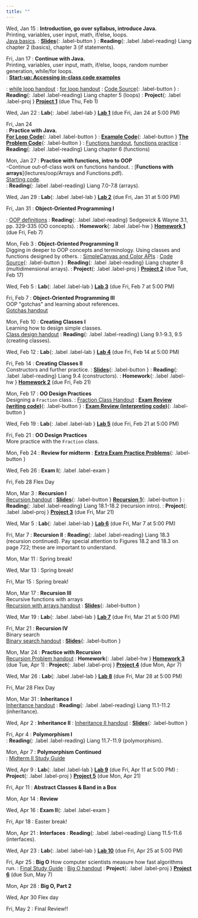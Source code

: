 ```yaml
---
title: ""
---
```


<!---   --->

Wed, Jan 15<!---Extra long, extra early lecture!!  Create a menti, consider other options as well.  Create some live coding exercises!  Very simple with loops.  Finish lab policies and incentives, get simple Java assignments out early, prepare framing, Consider developing a very quick easy homework  Lab partners...Start random??  That way don't run into weirdness.--->
: **Introduction, go over syllabus, introduce Java.**  
  Printing, variables, user input, math, if/else, loops.  
  [Java basics](lectures/intro/java-basics.pdf).
: [**Slides**](lectures/intro/CS142Intro1Slides.pdf){: .label-button } 
: **Reading**{: .label .label-reading} Liang chapter 2 (basics), chapter 3 (if statements).

Fri, Jan 17
: **Continue with Java.**  
  Printing, variables, user input, math, if/else, loops, random number generation, while/for loops.  
:  [**Start-up: Accessing in-class code examples**](lectures/oop/VCSSetup.pdf)
  <!---   [Programs for today](lectures/intro/scheduleLab1.pdf)--->
:  [while loop handout](lectures/intro/while-loops-handout.pdf) 
:  [for loop handout](lectures/intro/for-loops-handout.pdf)
:  [Code Source](https://github.com/ncp38/cs142-s25-inclass/tree/main/src/Intro){: .label-button } 
: **Reading**{: .label .label-reading} Liang chapter 5 (loops)
: **Project**{: .label .label-proj } [**Project 1**](projects/proj1) (due Thu, Feb 1)

Wed, Jan 22
: **Lab**{: .label .label-lab }  [**Lab 1**](labs/lab1/) (due Fri, Jan 24 at 5:00 PM)

Fri, Jan 24  
: **Practice with Java.**   
 [**For Loop Code**](lectures/intro/forLoop.java){: .label .label-button }
 : [**Example Code**](lectures/intro/introductionToJava.java){: .label-button } 
  [**The Problem Code**](lectures/intro/problemCode.java){: .label-button } 
:  [Functions handout](lectures/intro/functions-handout.pdf),
  [functions practice](lectures/intro/functions-practice.pdf) 
: **Reading**{: .label .label-reading} Liang chapter 6 (functions)

Mon, Jan 27
: **Practice with functions, intro to OOP**  
  -Continue out-of-class work on functions handout.
:  [**Functions with arrays**](lectures/oop/Arrays and Functions.pdf).  
  [Starting code](lectures/oop/classPracticeBlank.java).  
: **Reading**{: .label .label-reading} Liang 7.0-7.8 (arrays).

Wed, Jan 29
: **Lab**{: .label .label-lab } [**Lab 2**](labs/lab2/) (due Fri, Jan 31 at 5:00 PM)

Fri, Jan 31
: **Object-Oriented Programming I**
<!---:  [**Start-up: Accessing in-class code examples**](lectures/oop/VCSSetup.pdf)--->
:  [OOP definitions](lectures/oop/oop-defs.pdf)
: **Reading**{: .label .label-reading} Sedgewick & Wayne 3.1, pp. 329-335 (OO concepts).
: **Homework**{: .label .label-hw } [**Homework 1**](homework/hw1) (due Fri, Feb 7)

Mon, Feb 3
: **Object-Oriented Programming II**  
  Digging in deeper to OOP concepts and terminology.  Using classes and functions designed by others.
:  [SimpleCanvas and Color APIs](lectures/oop/simplecanvas-and-color.pdf)
:  [Code Source](https://github.com/ncp38/cs142-s25-inclass/tree/main/src/oop1){: .label-button } 
: **Reading**{: .label .label-reading} Liang chapter 8 (multidimensional arrays).
: **Project**{: .label .label-proj } [**Project 2**](projects/proj2) (due Tue, Feb 17)
  
Wed, Feb 5
: **Lab**{: .label .label-lab } [**Lab 3**](labs/lab3/) (due Fri, Feb 7 at 5:00 PM)
  
Fri, Feb 7
: **Object-Oriented Programming III**  
  OOP "gotchas" and learning about references.  
  [Gotchas handout](lectures/oop/oop-gotchas-handout.pdf)

Mon, Feb 10
: **Creating Classes I**  
  Learning how to design simple classes.  
  [Class design handout](lectures/oop/oop-creating-classes-handout.pdf)
: **Reading**{: .label .label-reading} Liang 9.1-9.3, 9.5 (creating classes).

Wed, Feb 12
: **Lab**{: .label .label-lab } [**Lab 4**](labs/lab4/) (due Fri, Feb 14 at 5:00 PM)

Fri, Feb 14
: **Creating Classes II**  
  Constructors and further practice.
: [**Slides**](lectures/oop/creating-classes-day2-slides.pdf){: .label-button } 
: **Reading**{: .label .label-reading} Liang 9.4 (constructors).
: **Homework**{: .label .label-hw } [**Homework 2**](homework/hw2) (due Fri, Feb 21)


Mon, Feb 17
: **OO Design Practices**  
  Designing a `Fraction` class.
: [Fraction Class Handout](lectures/oop/fraction-class-handout.pdf)
: [**Exam Review (writing code)**](lectures/examPrep/midterm1-prac-inclass.pdf){: .label-button } 
: [**Exam Review (interpreting code)**](lectures/examPrep/midterm1-prac-additional.pdf){: .label-button } 

Wed, Feb 19
: **Lab**{: .label .label-lab } [**Lab 5**](labs/lab5/) (due Fri, Feb 21 at 5:00 PM)

Fri, Feb 21
: **OO Design Practices**  
  More practice with the `Fraction` class.

<!---: [**Exam Review Solutions (writing code)**](lectures/examPrep/midterm1-prep-inclass-sol.pdf){: .label-button } 
: [**Exam Review Solutions (interpreting code)**](lectures/examPrep/midterm1-prep-addl-sol12.pdf){: .label-button } 
: [**Exam Review Solutions (interpreting code, final question)**](lectures/examPrep/midterm1-prep-addl-sol3.pdf){: .label-button } --->

Mon, Feb 24
: **Review for midterm**
: [**Extra Exam Practice Problems**](lectures/examPrep/extraResources.txt){: .label-button } 

Wed, Feb 26
: **Exam I**{: .label .label-exam }

Fri, Feb 28
Flex Day

Mon, Mar 3
: **Recursion I**  
  [Recursion handout](lectures/recursion/recursion-handout.pdf)
: [**Slides**](lectures/recursion/recursion-1-slides.pdf){: .label-button } 
	[**Recursion 1**](https://github.com/ncp38/cs142-f23-inclass/tree/main/src/recursion/Recursion1.java){: .label-button } 
: **Reading**{: .label .label-reading} Liang 18.1-18.2 (recursion intro).
: **Project**{: .label .label-proj } [**Project 3**](projects/proj3) (due Fri, Mar 21)

Wed, Mar 5
: **Lab**{: .label .label-lab } [**Lab 6**](labs/lab6/) (due Fri, Mar 7 at 5:00 PM)

Fri, Mar 7
: **Recursion II**
: **Reading**{: .label .label-reading} Liang 18.3 (recursion continued).  Pay special attention to Figures 18.2 and 18.3 on
  page 722; these are important to understand.

Mon, Mar 11
: Spring break!

Wed, Mar 13
: Spring break!

Fri, Mar 15 
: Spring break!


Mon, Mar 17
: **Recursion III**  
  Recursive functions with arrays  
    [Recursion with arrays handout](lectures/recursion/recursion-with-arrays.pdf)
: [**Slides**](lectures/recursion/day3-recursion-with-arrays-slides.pdf){: .label-button } 


Wed, Mar 19
: **Lab**{: .label .label-lab } [**Lab 7**](labs/lab7/) (due Fri, Mar 21 at 5:00 PM)

Fri, Mar 21
: **Recursion IV**  
  Binary search  
	[Binary search handout](lectures/recursion/binsearch-handout.pdf)
: [**Slides**](lectures/recursion/day4-binsearch-slides.pdf){: .label-button } 

Mon, Mar 24
: **Practice with Recursion**  
  [Recursion Problem handout](lectures/recursion/RecursionPracticeProblems.pdf)
: **Homework**{: .label .label-hw } [**Homework 3**](homework/hw3) (due Tue, Apr 1)
: **Project**{: .label .label-proj } [**Project 4**](projects/proj4) (due Mon, Apr 7)

Wed, Mar 26
: **Lab**{: .label .label-lab } [**Lab 8**](labs/lab8/) (due Fri, Mar 28 at 5:00 PM)
<!---:  A series of lectures to watch followed by in-class work!  
:  [Lecture 1 - Debugging with Intellij](https://rhodes.instructuremedia.com/embed/75f01cbf-69f9-4c77-aeb7-96e19c0b19fa){: .label-button } 
:  [Lecture 2 - Design Choices](https://rhodes.instructuremedia.com/embed/c1553cb0-476d-45c3-b56c-277d4420e8da){: .label-button } 
  [String handout](lectures/arraylists-str/strings-handout.pdf),
  [ArrayList handout](lectures/arraylists-str/arraylists-handout.pdf),
  [Practice problems](lectures/arraylists-str/practice.pdf)

<!---: **ArrayLists, Strings, and File Reading**  
  [String handout](lectures/arraylists-str/strings-handout.pdf),
  [ArrayList handout](lectures/arraylists-str/arraylists-handout.pdf),
  [Practice problems](lectures/arraylists-str/practice.pdf)
  
   : **ArrayLists, Strings, and File Reading**  
  Continue practice from Wednesday.
: **Reading**{: .label .label-reading} Liang 11.11 (ArrayLists), 4.4 and 10.10 (strings).--->

Fri, Mar 28
Flex Day

Mon, Mar 31
: **Inheritance I**  
  [Inheritance handout](lectures/inheritance/Inheritance-handout.pdf) 
: **Reading**{: .label .label-reading} Liang 11.1-11.2 (inheritance). 

Wed, Apr 2
: **Inheritance II**
:  [Inheritance II handout](lectures/inheritance/inheritance-handout-2.pdf) 
: [**Slides**](lectures/inheritance/day2-inherit-slides.pdf){: .label-button } 

Fri, Apr 4
: **Polymorphism I**  
: **Reading**{: .label .label-reading} Liang 11.7-11.9 (polymorphism). 

Mon, Apr 7
: **Polymorphism Continued**  
:  [Midterm II Study Guide](lectures/examPrep/exam2-prac.pdf) 

Wed, Apr 9
: **Lab**{: .label .label-lab } [**Lab 9**](labs/lab9/) (due Fri, Apr 11 at 5:00 PM)
: **Project**{: .label .label-proj } [**Project 5**](projects/proj5) (due Mon, Apr 21)

Fri, Apr 11
: **Abstract Classes & Band in a Box**

Mon, Apr 14
: **Review**  
<!---:  [Midterm II Study Guide Solutions](lectures/examPrep/exam2-prac-solutions.pdf)--->

Wed, Apr 16
: **Exam II**{: .label .label-exam }

Fri, Apr 18
: Easter break!


Mon, Apr 21
: **Interfaces** 
: **Reading**{: .label .label-reading} Liang 11.5-11.6 (interfaces). 
<!---: Consider **Project**{: .label .label-proj } [**Project 6**](projects/proj6) (due Sun, Apr 28)--->

Wed, Apr 23
: **Lab**{: .label .label-lab } [**Lab 10**](labs/lab10/) (due Fri, Apr 25 at 5:00 PM)

Fri, Apr 25
: **Big O** 
  How computer scientists measure how fast algorithms run. 
: [Final Study Guide](lectures/examPrep/final-prac-problems-s25.pdf) 
: [Big O handout](lectures/big-oh/bigoh-handout.pdf)
: **Project**{: .label .label-proj } [**Project 6**](projects/proj6) (due Sun, May 7)

Mon, Apr 28
: **Big O, Part 2**  

Wed, Apr 30
Flex day

Fri, May 2
: Final Review!!
<!---: [Final Solutions](lectures/examPrep/final-prac-problems-sol-s25.pdf) ---> 

<!---Fri, Dec 1
: **Lab**{: .label .label-lab } [**Lab 11**](labs/lab11/)

Mon, Dec 4
: **Big Oh**  
  How computer scientists measure how fast algorithms run. 
: [Big Oh handout](lectures/big-oh/bigoh-handout.pdf)---> 
 
<!---:  A series of lectures to watch followed by in-class work!  
:  [Lecture 1 - Debugging with Intellij](https://rhodes.instructuremedia.com/embed/75f01cbf-69f9-4c77-aeb7-96e19c0b19fa){: .label-button } 
:  [Lecture 2 - Design Choices](https://rhodes.instructuremedia.com/embed/c1553cb0-476d-45c3-b56c-277d4420e8da){: .label-button } 
:  [Lecture 3 - SimpleCanvas & In-Class Work](https://rhodes.instructuremedia.com/embed/b5ee1d41-8556-4609-93ed-cade4dc2aea8){: .label-button }--->